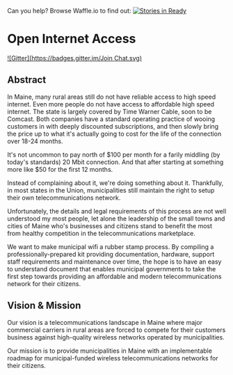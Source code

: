 Can you help? Browse Waffle.io to find out: [![Stories in Ready](https://badge.waffle.io/code4maine/open-internet-access.png?label=ready&title=Ready)](https://waffle.io/code4maine/open-internet-access)

Open Internet Access
====================
[![Gitter](https://badges.gitter.im/Join Chat.svg)](https://gitter.im/Code4Maine/open-internet-access?utm_source=badge&utm_medium=badge&utm_campaign=pr-badge&utm_content=badge)

Abstract
--------

In Maine, many rural areas still do not have reliable access to high speed
internet. Even more people do not have access to affordable high speed
internet. The state is largely covered by Time Warner Cable, soon to be
Comcast. Both companies have a standard operating practice of wooing customers
in with deeply discounted subscriptions, and then slowly bring the price up to
what it's actually going to cost for the life of the connection over 18-24
months.

It's not uncommon to pay north of $100 per month for a farily middling (by
today's standards) 20 Mbit connection. And that after starting at something
more like $50 for the first 12 months.

Instead of complaining about it, we're doing something about it. Thankfully, in
most states in the Union, municipalities still maintain the right to setup
their own telecommunications network.

Unfortunately, the details and legal requirements of this process are not well
understood my most people, let alone the leadership of the small towns and
cities of Maine who's businesses and citizens stand to benefit the most from
healthy competition in the telecommunications marketplace.

We want to make municipal wifi a rubber stamp process. By compiling a 
professionally-prepared  kit providing documentation, hardware, support staff
requirements and maintenance over time, the hope is to have an easy to 
understand document that enables municipal governments to take the first
step towards providing an affordable and modern telecommunications network
for their citizens.

Vision & Mission
----------------

Our vision is a telecommunications landscape in Maine where major commercial
carriers in rural areas are forced to compete for their customers business
against high-quality wireless networks operated by municipalities.

Our mission is to provide municipalities in Maine with an implementable 
roadmap for municipal-funded wireless telecommunications networks for 
their citizens.
